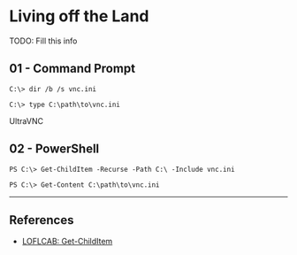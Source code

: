# Living off the Land

TODO: Fill this info

## 01 - Command Prompt

```
C:\> dir /b /s vnc.ini

C:\> type C:\path\to\vnc.ini
```

UltraVNC

## 02 - PowerShell

```
PS C:\> Get-ChildItem -Recurse -Path C:\ -Include vnc.ini

PS C:\> Get-Content C:\path\to\vnc.ini
```

---
## References

- [LOFLCAB: Get-ChildItem](https://lofl-project.github.io/loflcab/Cmdlets/Get-ChildItem/)